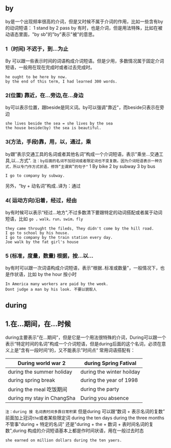 ## by 
by是一个出现频率很高的介词，但是又时候不属于介词的作用，比如一些含有by的动词短语：
1 stand by 
2 pass by
有时，也是介词，但是用法特殊，比如在被动语态里面，"by sb"的"by"表示"被"的意思。
### 1（时间) 不迟于，到...为止
By 可以跟一些表示时间的词语构成介词短语。但是少用，多数情况属于固定介词短语，一般用在现在完成时或者过去完成时。
```
he ought to be here by now.
by the end of this term, I had learned 300 words.
```
### 2(位置) 靠近，在...旁边,在...身边
by可以表示位置，跟beside是同义词。by可以强调"靠近"，而beside只表示在旁边
```
she lives beside the sea = she lives by the sea
the house beside(by) the sea is beautiful.
```
### 3(方法，手段)靠，用，以，通过，乘
by跟”表示交通工具的名词或者其他名词”构成一个介词短语，表示"乘坐...交通工具,以...方式". 
`注：by后面的名词不加冠词或者限定词也不变复数。因为介词短语表示一种方式，所以专门作方式状语，修饰“主谓宾”的句子"`
1 By bike 
2 by subway
3 by bus 
```
I go to company by subway.

```
另外，“by + 动名词”构成..译为：通过

### 4( 运动方向)沿着，经过，经由
by有时候可以表示“经过...地方",不过多数清下要跟特定的动词搭配或者属于动词短语，比如
`go ，walk，run，swim，fly`
```
they came throught the fileds, They didn't come by the hill road.
I go to school by his house.
I go to company by the train station every day.
Joe walk by the fat girl's house
```
### 5 (标准，度量，数量) 根据，按...以...
by有时可以跟一次词语构成介词短语，表示"根据..标准或数量"，一般情况下，也是作状语，比如
by the hour 按小时
```
In America many workers are paid by the week.
Dont judge a man by his look. 不要以貌取人
```
## during
## 1.在...期间，在...时候
during主要表示"在...期间"，但是它是一个用法很特殊的介词，During可以跟一个表示“特定时间的名词"构成一个介词短语，但是during后面的这个名词，必须在意义上是”含有一段时间“的，又不能表示”时间点“
常用词语搭配有：

| During world war 2  |  during Spring Fatival  |
| --- | --- |
| during the summer holiday | during the winter hoilday |
| during spring break | during the year of 1998 |
| during the  meal 吃饭期间 | during the party |
| during my stay in ChangSha | During you absence |

`注：during 接 名词表时间多靠日常积累`
但是during 可以跟“数词 + 表示名词的复数” 前面加上冠词`the`或者某些限定词
during the ten days
during the three months
不管事"during + 特定的名词" 还是"during + the + 数词 + 表时间名词的复数",during 构成的介词短语基本上都是作时间状语，用在一般过去时态
```
she earned on million dollars during the ten yaers.
```

